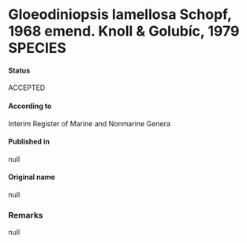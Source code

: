 # Gloeodiniopsis lamellosa Schopf, 1968 emend. Knoll & Golubíc, 1979 SPECIES

#### Status
ACCEPTED

#### According to
Interim Register of Marine and Nonmarine Genera

#### Published in
null

#### Original name
null

### Remarks
null